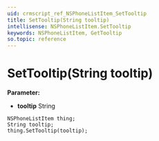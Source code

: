 ```yaml
---
uid: crmscript_ref_NSPhoneListItem_SetTooltip
title: SetTooltip(String tooltip)
intellisense: NSPhoneListItem.SetTooltip
keywords: NSPhoneListItem, GetTooltip
so.topic: reference
---
```


# SetTooltip(String tooltip)

**Parameter:** 
 - **tooltip** String

```crmscript
NSPhoneListItem thing;
String tooltip;
thing.SetTooltip(tooltip);
```

